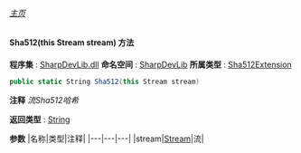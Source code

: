###### [主页](./Index.md "主页")
#### Sha512(this Stream stream) 方法
**程序集** : [SharpDevLib.dll](./SharpDevLib.assembly.md "SharpDevLib.dll")
**命名空间** : [SharpDevLib](./SharpDevLib.namespace.md "SharpDevLib")
**所属类型** : [Sha512Extension](./SharpDevLib.Sha512Extension.md "Sha512Extension")
``` csharp
public static String Sha512(this Stream stream)
```
**注释**
*流Sha512哈希*

**返回类型** : [String](https://learn.microsoft.com/en-us/dotnet/api/system.string "String")

**参数**
|名称|类型|注释|
|---|---|---|
|stream|[Stream](https://learn.microsoft.com/en-us/dotnet/api/system.io.stream "Stream")|流|

